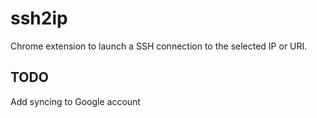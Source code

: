 # ssh2ip
Chrome extension to launch a SSH connection to the selected IP or URI.

## TODO
Add syncing to Google account
